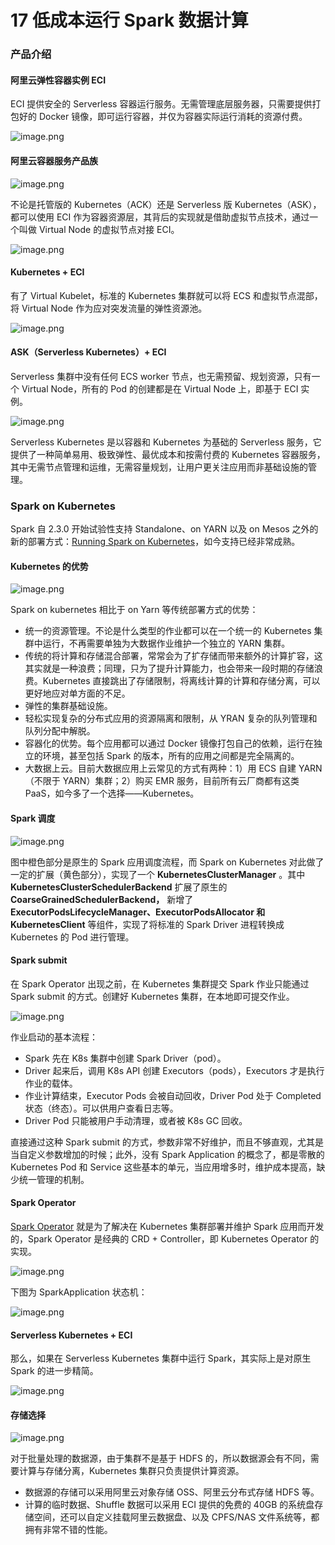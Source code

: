 # 17 低成本运行 Spark 数据计算

### 产品介绍

#### 阿里云弹性容器实例 ECI

ECI 提供安全的 Serverless 容器运行服务。无需管理底层服务器，只需要提供打包好的 Docker 镜像，即可运行容器，并仅为容器实际运行消耗的资源付费。

![image.png](assets/2020-08-26-031216.png)

#### 阿里云容器服务产品族

![image.png](assets/2020-08-26-031217.png)

不论是托管版的 Kubernetes（ACK）还是 Serverless 版 Kubernetes（ASK），都可以使用 ECI 作为容器资源层，其背后的实现就是借助虚拟节点技术，通过一个叫做 Virtual Node 的虚拟节点对接 ECI。

![image.png](assets/2020-08-26-031219.png)

#### Kubernetes + ECI

有了 Virtual Kubelet，标准的 Kubernetes 集群就可以将 ECS 和虚拟节点混部，将 Virtual Node 作为应对突发流量的弹性资源池。

![image.png](assets/2020-08-26-031228.png)

#### ASK（Serverless Kubernetes）+ ECI

Serverless 集群中没有任何 ECS worker 节点，也无需预留、规划资源，只有一个 Virtual Node，所有的 Pod 的创建都是在 Virtual Node 上，即基于 ECI 实例。

![image.png](assets/2020-08-26-031231.png)

Serverless Kubernetes 是以容器和 Kubernetes 为基础的 Serverless 服务，它提供了一种简单易用、极致弹性、最优成本和按需付费的 Kubernetes 容器服务，其中无需节点管理和运维，无需容量规划，让用户更关注应用而非基础设施的管理。

### Spark on Kubernetes

Spark 自 2.3.0 开始试验性支持 Standalone、on YARN 以及 on Mesos 之外的新的部署方式：[Running Spark on Kubernetes](https://spark.apache.org/docs/2.3.0/running-on-kubernetes.html)，如今支持已经非常成熟。

#### Kubernetes 的优势

![image.png](assets/2020-08-26-031232.png)

Spark on kubernetes 相比于 on Yarn 等传统部署方式的优势：

- 统一的资源管理。不论是什么类型的作业都可以在一个统一的 Kubernetes 集群中运行，不再需要单独为大数据作业维护一个独立的 YARN 集群。
- 传统的将计算和存储混合部署，常常会为了扩存储而带来额外的计算扩容，这其实就是一种浪费；同理，只为了提升计算能力，也会带来一段时期的存储浪费。Kubernetes 直接跳出了存储限制，将离线计算的计算和存储分离，可以更好地应对单方面的不足。
- 弹性的集群基础设施。
- 轻松实现复杂的分布式应用的资源隔离和限制，从 YRAN 复杂的队列管理和队列分配中解脱。
- 容器化的优势。每个应用都可以通过 Docker 镜像打包自己的依赖，运行在独立的环境，甚至包括 Spark 的版本，所有的应用之间都是完全隔离的。
- 大数据上云。目前大数据应用上云常见的方式有两种：1）用 ECS 自建 YARN（不限于 YARN）集群；2）购买 EMR 服务，目前所有云厂商都有这类 PaaS，如今多了一个选择——Kubernetes。

#### Spark 调度

![image.png](assets/2020-08-26-031234.png)

图中橙色部分是原生的 Spark 应用调度流程，而 Spark on Kubernetes 对此做了一定的扩展（黄色部分），实现了一个 **KubernetesClusterManager** 。其中 **KubernetesClusterSchedulerBackend** 扩展了原生的 **CoarseGrainedSchedulerBackend，** 新增了 **ExecutorPodsLifecycleManager、ExecutorPodsAllocator 和 KubernetesClient** 等组件，实现了将标准的 Spark Driver 进程转换成 Kubernetes 的 Pod 进行管理。

#### Spark submit

在 Spark Operator 出现之前，在 Kubernetes 集群提交 Spark 作业只能通过 Spark submit 的方式。创建好 Kubernetes 集群，在本地即可提交作业。

![image.png](assets/2020-08-26-031237.png)

作业启动的基本流程：

- Spark 先在 K8s 集群中创建 Spark Driver（pod）。
- Driver 起来后，调用 K8s API 创建 Executors（pods），Executors 才是执行作业的载体。
- 作业计算结束，Executor Pods 会被自动回收，Driver Pod 处于 Completed 状态（终态）。可以供用户查看日志等。
- Driver Pod 只能被用户手动清理，或者被 K8s GC 回收。

直接通过这种 Spark submit 的方式，参数非常不好维护，而且不够直观，尤其是当自定义参数增加的时候；此外，没有 Spark Application 的概念了，都是零散的 Kubernetes Pod 和 Service 这些基本的单元，当应用增多时，维护成本提高，缺少统一管理的机制。

#### Spark Operator

[Spark Operator](https://github.com/GoogleCloudPlatform/spark-on-k8s-operator) 就是为了解决在 Kubernetes 集群部署并维护 Spark 应用而开发的，Spark Operator 是经典的 CRD + Controller，即 Kubernetes Operator 的实现。

![image.png](assets/2020-08-26-031240.png)

下图为 SparkApplication 状态机：

![image.png](assets/2020-08-26-031242.png)

#### Serverless Kubernetes + ECI

那么，如果在 Serverless Kubernetes 集群中运行 Spark，其实际上是对原生 Spark 的进一步精简。

![image.png](assets/2020-08-26-031247.png)

#### 存储选择

![image.png](assets/2020-08-26-031248.png)

对于批量处理的数据源，由于集群不是基于 HDFS 的，所以数据源会有不同，需要计算与存储分离，Kubernetes 集群只负责提供计算资源。

- 数据源的存储可以采用阿里云对象存储 OSS、阿里云分布式存储 HDFS 等。
- 计算的临时数据、Shuffle 数据可以采用 ECI 提供的免费的 40GB 的系统盘存储空间，还可以自定义挂载阿里云数据盘、以及 CPFS/NAS 文件系统等，都拥有非常不错的性能。
